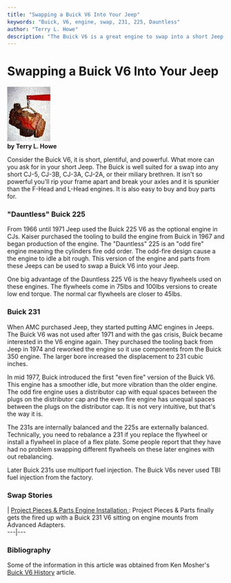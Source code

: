 ```yaml
---
title: "Swapping a Buick V6 Into Your Jeep"
keywords: "Buick, V6, engine, swap, 231, 225, Dauntless"
author: "Terry L. Howe"
description: "The Buick V6 is a great engine to swap into a short Jeep.  Early CJs are short and so a short engine can be the best thing to swap in.  The Buick V6 engines a powerful and leave you with some drive shaft."
---
```

# Swapping a Buick V6 Into Your Jeep

![Buick 225 V6](/images/engine/updates/225.jpg)   
**by Terry L. Howe**

Consider the Buick V6, it is short, plentiful, and powerful. What more can you ask for in your short Jeep. The Buick is well suited for a swap into any short CJ-5, CJ-3B, CJ-3A, CJ-2A, or their miliary brethren. It isn't so powerful you'll rip your frame apart and break your axles and it is spunkier than the F-Head and L-Head engines. It is also easy to buy and buy parts for.

### "Dauntless" Buick 225

From 1966 until 1971 Jeep used the Buick 225 V6 as the optional engine in CJs. Kaiser purchased the tooling to build the engine from Buick in 1967 and began production of the engine. The "Dauntless" 225 is an "odd fire" engine meaning the cylinders fire odd order. The odd-fire design cause a the engine to idle a bit rough. This version of the engine and parts from these Jeeps can be used to swap a Buick V6 into your Jeep.

One big advantage of the Dauntless 225 V6 is the heavy flywheels used on these engines. The flywheels come in 75lbs and 100lbs versions to create low end torque. The normal car flywheels are closer to 45lbs.

### Buick 231

When AMC purchased Jeep, they started putting AMC engines in Jeeps. The Buick V6 was not used after 1971 and with the gas crisis, Buick became interested in the V6 engine again. They purchased the tooling back from Jeep in 1974 and reworked the engine so it use components from the Buick 350 engine. The larger bore increased the displacement to 231 cubic inches.

In mid 1977, Buick introduced the first "even fire" version of the Buick V6. This engine has a smoother idle, but more vibration than the older engine. The odd fire engine uses a distributor cap with equal spaces between the plugs on the distributor cap and the even fire engine has unequal spaces between the plugs on the distributor cap. It is not very intuitive, but that's the way it is.

The 231s are internally balanced and the 225s are externally balanced. Technically, you need to rebalance a 231 if you replace the flywheel or install a flywheel in place of a flex plate. Some people report that they have had no problem swapping different flywheels on these later engines with out rebalancing.

Later Buick 231s use multiport fuel injection. The Buick V6s never used TBI fuel injection from the factory.

### Swap Stories

|  [ Project Pieces & Parts Engine Installation ](https://www.4x4wire.com/jeep/projects/pieces/engine/): Project Pieces & Parts finally gets the fired up with a Buick 231 V6 sitting on engine mounts from Advanced Adapters.   
---|---  
  
### Bibliography

Some of the information in this article was obtained from Ken Mosher's [Buick V6 History](https://ni.umd.edu/gnttype/www/v6hist.html) article.